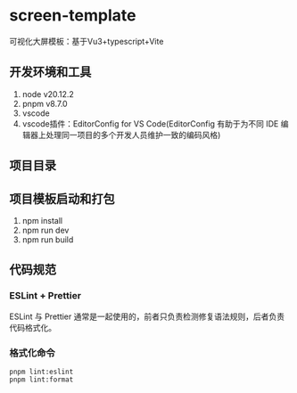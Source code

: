 # screen-template

可视化大屏模板：基于Vu3+typescript+Vite

## 开发环境和工具
1. node v20.12.2
2. pnpm v8.7.0
3. vscode
4. vscode插件：EditorConfig for VS Code(EditorConfig 有助于为不同 IDE 编辑器上处理同一项目的多个开发人员维护一致的编码风格)

## 项目目录


## 项目模板启动和打包
1. npm install
2. npm run dev
3. npm run build

## 代码规范
### ESLint + Prettier
ESLint 与 Prettier 通常是一起使用的，前者只负责检测修复语法规则，后者负责代码格式化。
### 格式化命令

```text
pnpm lint:eslint
pnpm lint:format
```


